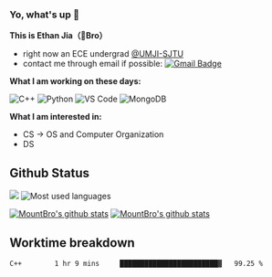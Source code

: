### Yo, what's up 👋
**This is Ethan Jia（🗻Bro）**
- right now an ECE undergrad [@UMJI-SJTU](https://www.ji.sjtu.edu.cn/)
- contact me through email if possible: [![Gmail Badge](https://img.shields.io/badge/-181716254@qq.com-c14438?style=plastic&logo=Gmail&logoColor=white&link=mailto:15203012@iubat.edu)](mailto:181716254@qq.com)

**What I am working on these days:**

 ![C++](https://img.shields.io/badge/-C++-00599C?style=plastic&logo=c)
 ![Python](https://img.shields.io/badge/-Python-8fcfd1?style=plastic&logo=Python)
 ![VS Code](https://img.shields.io/badge/-VS%20Code-007ACC?style=plastic&logo=visual-studio-code)
 ![MongoDB](https://img.shields.io/badge/-MongoDB-black?style=plastic&logo=mongodb)

**What I am interested in:**
- CS  ->  OS and Computer Organization
- DS 


## Github Status
![](https://github-readme-stats.vercel.app/api?username=MountBro&theme=radical) 
![Most used languages](https://github-readme-stats.vercel.app/api/top-langs/?username=MountBro&hide=javascript&layout=compact&theme=radical)

[![MountBro's github stats](https://github-readme-stats.vercel.app/api/pin/?username=MountBro&repo=myLeetCode&theme=radical)](https://github.com/MountBro/myLeetCode)
[![MountBro's github stats](https://github-readme-stats.vercel.app/api/pin/?username=MountBro&repo=Age-of-Plague&theme=radical)](https://github.com/MountBro/Age-of-Plague)

## Worktime breakdown
<!--START_SECTION:waka-->
```text
C++        1 hr 9 mins     ████████████████████████▓   99.25 % 
```
<!--END_SECTION:waka-->
